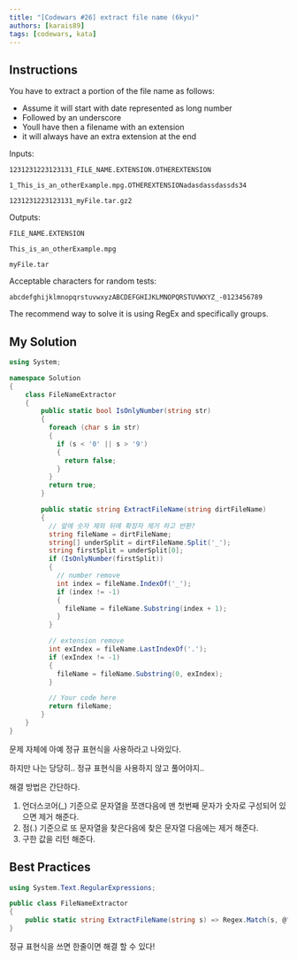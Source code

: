 ```yaml
---
title: "[Codewars #26] extract file name (6kyu)"
authors: [karais89]
tags: [codewars, kata]
---
```


## Instructions

You have to extract a portion of the file name as follows:

- Assume it will start with date represented as long number
- Followed by an underscore
- Youll have then a filename with an extension
- it will always have an extra extension at the end

Inputs:
```
1231231223123131_FILE_NAME.EXTENSION.OTHEREXTENSION

1_This_is_an_otherExample.mpg.OTHEREXTENSIONadasdassdassds34

1231231223123131_myFile.tar.gz2
```

Outputs:
```
FILE_NAME.EXTENSION

This_is_an_otherExample.mpg

myFile.tar
```

Acceptable characters for random tests:

```
abcdefghijklmnopqrstuvwxyzABCDEFGHIJKLMNOPQRSTUVWXYZ_-0123456789
```

The recommend way to solve it is using RegEx and specifically groups.

## My Solution

```csharp
using System;

namespace Solution
{
    class FileNameExtractor
    {
        public static bool IsOnlyNumber(string str)
        {
          foreach (char s in str)
          {
            if (s < '0' || s > '9')
            {
              return false;
            }
          }
          return true;
        }

        public static string ExtractFileName(string dirtFileName)
        {
          // 앞에 숫자 제외 뒤에 확장자 제거 하고 반환?
          string fileName = dirtFileName;
          string[] underSplit = dirtFileName.Split('_');
          string firstSplit = underSplit[0];
          if (IsOnlyNumber(firstSplit))
          {
            // number remove
            int index = fileName.IndexOf('_');
            if (index != -1)
            {
              fileName = fileName.Substring(index + 1);
            }
          }

          // extension remove
          int exIndex = fileName.LastIndexOf('.');
          if (exIndex != -1)
          {
            fileName = fileName.Substring(0, exIndex);
          }

          // Your code here
          return fileName;
        }
    }
}
```

문제 자체에 아예 정규 표현식을 사용하라고 나와있다.

하지만 나는 당당히.. 정규 표현식을 사용하지 않고 풀어야지..

해결 방법은 간단하다.

1. 언더스코어(_) 기준으로 문자열을 쪼갠다음에 맨 첫번째 문자가 숫자로 구성되어 있으면 제거 해준다.
2. 점(.) 기준으로 또 문자열을 찾은다음에 찾은 문자열 다음에는 제거 해준다.
3. 구한 값을 리턴 해준다.

## Best Practices

```csharp
using System.Text.RegularExpressions;

public class FileNameExtractor
{
    public static string ExtractFileName(string s) => Regex.Match(s, @"(?<=_).+(?=\.)").Value;
}
```

정규 표현식을 쓰면 한줄이면 해결 할 수 있다!